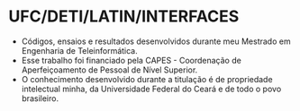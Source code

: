 # UFC/DETI/LATIN/INTERFACES
- Códigos, ensaios e resultados desenvolvidos durante meu Mestrado em Engenharia de Teleinformática.
- Esse trabalho foi financiado pela CAPES - Coordenação de Aperfeiçoamento de Pessoal de Nível Superior.
- O conhecimento desenvolvido durante a titulação é de propriedade intelectual minha, da Universidade Federal do Ceará e de todo o povo brasileiro.

